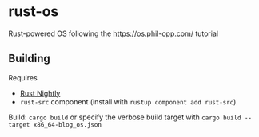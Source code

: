 # rust-os

Rust-powered OS following the https://os.phil-opp.com/ tutorial

## Building

Requires

-   [Rust Nightly](https://doc.rust-lang.org/book/appendix-07-nightly-rust.html)
-   `rust-src` component (install with `rustup component add rust-src`)

Build: `cargo build` or specify the verbose build target with `cargo build --target x86_64-blog_os.json`
